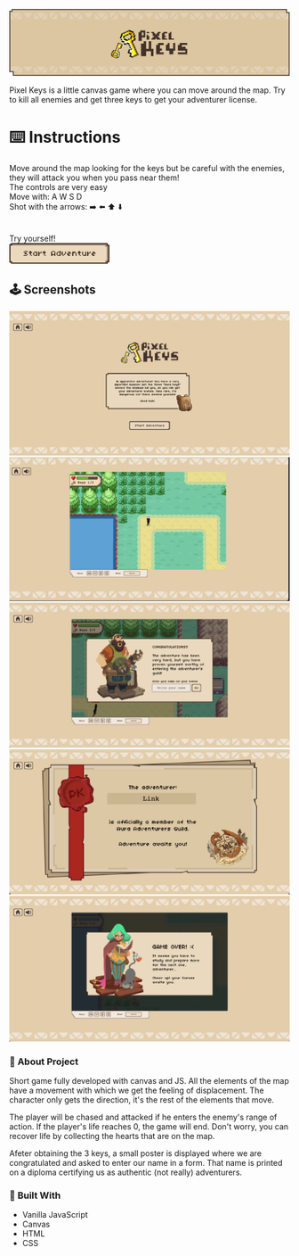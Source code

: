 <a href="https://pmateosx.github.io/Pixel-Keys/" align="center"><img src="./assets/images/readme-img/readme-intro.png" alt="Logo Pixel KEys" ></a>
<p>
Pixel Keys is a little canvas game where you can move around the map. Try to kill all enemies and get three keys to get your adventurer license.
<br/>
</p>

<!-- GETTING STARTED -->
# ⌨️ **Instructions**
Move around the map looking for the keys but be careful with the enemies, they will attack you when you pass near them!
<br> 
The controls are very easy<br>
Move with:  A W S D<br>
Shot with the arrows:  ➡️ ⬅️ ⬆️ ⬇️ <br>
<br>
<br>
Try yourself!
<br>
<a href="https://pmateosx.github.io/Pixel-Keys/" align="center"><img src="./assets/images/game-ui/start-button.png" alt="play button" width="180"></a>
<br>

<!-- screenshot -->
## 🕹 **Screenshots**
<img src="./assets/images/readme-img/intro-screenshot.png" alt="screenshot-intro">
<br>
<img src="./assets/images/readme-img/map-screenshot.png" alt="screenshot-intro">

<img src="./assets/images/readme-img/win-screenshot.png" alt="screenshot-intro">
<img src="./assets/images/readme-img/license-screenshot.png" alt="screenshot-intro">
<img src="./assets/images/readme-img/game-over-screenshot.png" alt="screenshot-intro">
<br>

<!-- Info -->
### 📜 **About Project**
<p>
Short game fully developed with canvas and JS. All the elements of the map have a movement with which we get the feeling of displacement. The character only gets the direction, it's the rest of the elements that move.
</p>
<p>
The player will be chased and attacked if he enters the enemy's range of action. If the player's life reaches 0, the game will end. Don't worry, you can recover life by collecting the hearts that are on the map.
</p>
<p>
Afeter obtaining the 3 keys, a small poster is displayed where we are congratulated and asked to enter our name in a form. That name is printed on a diploma certifying us as authentic (not really) adventurers.
</p>

### 🎯 **Built With**
* Vanilla JavaScript 
* Canvas
* HTML
* CSS

